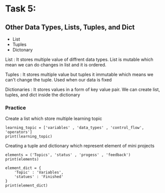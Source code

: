 # Task 5: 
## Other Data Types, Lists, Tuples, and Dict

- List
- Tuples
- Dictonary

List : It stores multiple value of diffrent data types. List is mutable which mean we can do changes in list and it is ordered.

Tuples : It stores multiple value but tuples it immutable which means we can't change the tuple. Used when our data is fixed

Dictionaries : It stores values in a form of key value pair. We can create list, tuples, and dict inside the dictionary

### Practice

Create a list which store multiple learning topic

``` 
learning_topic = ['variables' , 'data_types' , 'control_flow', 'operators']
print(learning_topic)
```
Creating a tuple and dictionary which represent element of mini projects

```
elements = ('Topics', 'status' , 'progess' , 'feedback')
print(elements)
```

```
element_dict = {
    'Topic' : 'Variables',
    'statues' : 'Finished'
}
print(element_dict)
```
